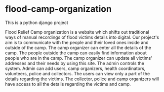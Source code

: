 # flood-camp-organization
This is a python django project

Flood Relief Camp organization is a website which shifts out traditional ways
of manual recordings of flood victims details into digital. Our project's aim is
to communicate with the people and their loved ones inside and outside of
the camp. The camp organizer can enter all the details of the camp. The
people outside the camp can easily find information about people who are in
the camp.
The camp organizer can update all victims’ addresses and their needs by
using this site. The admin controls the system. Admin can add users, camp
organizers, health coordinators, volunteers, police and collectors. The users
can view only a part of the details regarding the victims. The collector, police
and camp organizers will have access to all the details regarding the victims
and camp.
